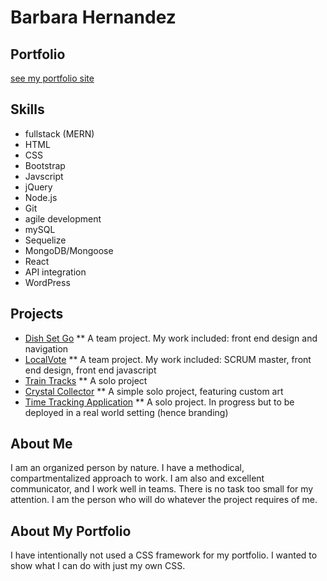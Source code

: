 # Barbara Hernandez
## Portfolio

[see my portfolio site](https://barbarahernandez.github.io/myportfolio/)

## Skills
* fullstack (MERN)
* HTML
* CSS
* Bootstrap
* Javscript
* jQuery
* Node.js
* Git
* agile development
* mySQL
* Sequelize
* MongoDB/Mongoose
* React
* API integration
* WordPress

## Projects
* [Dish Set Go](https://github.com/BarbaraHernandez/The-Sharpening-House)
** A team project. My work included: front end design and navigation
* [LocalVote](https://github.com/BarbaraHernandez/localvote)
** A team project. My work included: SCRUM master, front end design, front end javascript
* [Train Tracks](https://github.com/BarbaraHernandez/TrainTimes-week07-hw)
** A solo project
* [Crystal Collector](https://github.com/BarbaraHernandez/unit-4-game)
** A simple solo project, featuring custom art
* [Time Tracking Application](https://github.com/BarbaraHernandez/timetrackingsite)
** A solo project. In progress but to be deployed in a real world setting (hence branding)

## About Me
I am an organized person by nature. I have a methodical, compartmentalized approach to work. I am also and excellent communicator, and I work well in teams. There is no task too small for my attention. I am the person who will do whatever the project requires of me.

## About My Portfolio
I have intentionally not used a CSS framework for my portfolio. I wanted to show what I can do with just my own CSS.